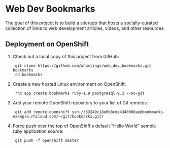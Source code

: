 # Web Dev Bookmarks

The goal of this project is to build a site/app that hosts a socially-curated 
collection of links to web development articles, videos, and other resources.

## Deployment on OpenShift

1. Check out a local copy of this project from GitHub:
  
        git clone https://github.com/whastings/web_dev_bookmarks.git bookmarks
        cd bookmarks
  
2. Create a new hosted Linux environment on OpenShift:
  
        rhc app create bookmarks ruby-1.9 postgresql-9.2 --no-git

3. Add your remote OpenShift repository to your list of Git remotes:

        git add remote openshift ssh://53249c18e0b8cde4340000ae@bookmarks-example.rhcloud.com/~/git/bookmarks.git/

4. Force push over the top of OpenShift's default "Hello World" sample ruby application source:

        git push -f openshift master
